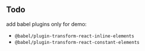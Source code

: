 ## Todo

add babel plugins only for demo:
- `@babel/plugin-transform-react-inline-elements`
- `@babel/plugin-transform-react-constant-elements`
